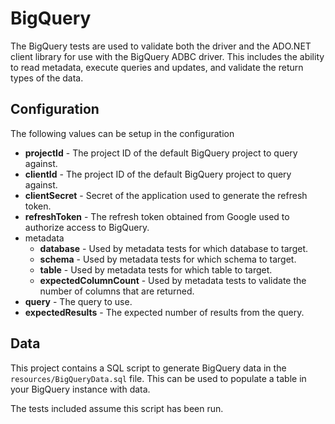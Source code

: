 <!--

 Licensed to the Apache Software Foundation (ASF) under one or more
 contributor license agreements.  See the NOTICE file distributed with
 this work for additional information regarding copyright ownership.
 The ASF licenses this file to You under the Apache License, Version 2.0
 (the "License"); you may not use this file except in compliance with
 the License.  You may obtain a copy of the License at

    http://www.apache.org/licenses/LICENSE-2.0

 Unless required by applicable law or agreed to in writing, software
 distributed under the License is distributed on an "AS IS" BASIS,
 WITHOUT WARRANTIES OR CONDITIONS OF ANY KIND, either express or implied.
 See the License for the specific language governing permissions and
 limitations under the License.

-->

# BigQuery
The BigQuery tests are used to validate both the driver and the ADO.NET client library for use with the BigQuery ADBC driver. This includes the ability to read metadata, execute queries and updates, and validate the return types of the data.

## Configuration

The following values can be setup in the configuration

- **projectId** - The project ID of the default BigQuery project to query against.
- **clientId** - The project ID of the default BigQuery project to query against.
- **clientSecret** - Secret of the application used to generate the refresh token.
- **refreshToken** - The refresh token obtained from Google used to authorize access to BigQuery.
- metadata
  - **database** - Used by metadata tests for which database to target.
  - **schema** - Used by metadata tests for which schema to target.
  - **table** - Used by metadata tests for which table to target.
  - **expectedColumnCount** - Used by metadata tests to validate the number of columns that are returned.
- **query** - The query to use.
- **expectedResults** - The expected number of results from the query.

## Data
This project contains a SQL script to generate BigQuery data in the `resources/BigQueryData.sql` file. This can be used to populate a table in your BigQuery instance with data.

The tests included assume this script has been run.
